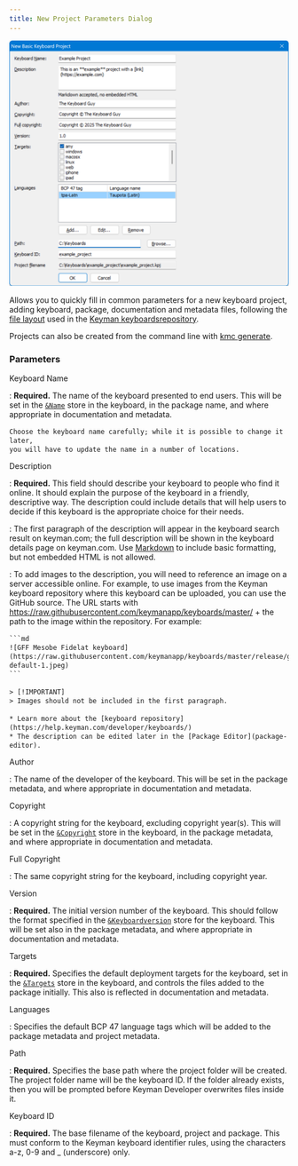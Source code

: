 ```yaml
---
title: New Project Parameters Dialog
---
```


![New Project Parameters dialog](../images/ui/frmNewProjectParameters.png)

Allows you to quickly fill in common parameters for a new keyboard project,
adding keyboard, package, documentation and metadata files, following the
[file layout](/developer/keyboards/) used in the
[Keyman keyboardsrepository](https://github.com/keymanapp/keyboards).

Projects can also be created from the command line with
[kmc generate](kmc).

### Parameters

Keyboard Name

:   **Required.** The name of the keyboard presented to end users. This will be
    set in the [`&Name`](/developer/language/reference/name) store in the
    keyboard, in the package name, and where appropriate in documentation and
    metadata.

    Choose the keyboard name carefully; while it is possible to change it later,
    you will have to update the name in a number of locations.

Description

:   **Required.** This field should describe your keyboard to people who find it
    online. It should explain the purpose of the keyboard in a friendly,
    descriptive way. The description could include details that will help users
    to decide if this keyboard is the appropriate choice for their needs.

:   The first paragraph of the description will appear in the keyboard search
    result on keyman.com; the full description will be shown in the keyboard
    details page on keyman.com. Use
    [Markdown](https://www.markdownguide.org/basic-syntax) to include basic
    formatting, but not embedded HTML is not allowed.

:   To add images to the description, you will need to reference an image on a
    server accessible online. For example, to use images from the Keyman
    keyboard repository where this keyboard can be uploaded, you can use the
    GitHub source. The URL starts with
    https://raw.githubusercontent.com/keymanapp/keyboards/master/ + the path to
    the image within the repository. For example:

    ```md
    ![GFF Mesobe Fidelat keyboard](https://raw.githubusercontent.com/keymanapp/keyboards/master/release/gff/gff_mesobe_fidelat/source/help/images/gff_mesobe_fidelat-default-1.jpeg)
    ```

    > [!IMPORTANT]
    > Images should not be included in the first paragraph.

    * Learn more about the [keyboard repository](https://help.keyman.com/developer/keyboards/)
    * The description can be edited later in the [Package Editor](package-editor).

Author

:   The name of the developer of the keyboard. This will be set in the package
    metadata, and where appropriate in documentation and metadata.

Copyright

:   A copyright string for the keyboard, excluding copyright year(s). This will
    be set in the [`&Copyright`](/developer/language/reference/copyright) store
    in the keyboard, in the package metadata, and where appropriate in
    documentation and metadata.

Full Copyright

:   The same copyright string for the keyboard, including copyright year.

Version

:   **Required.** The initial version number of the keyboard. This should follow
    the format specified in the
    [`&Keyboardversion`](/developer/language/reference/keyboardversion) store
    for the keyboard. This will be set also in the package metadata, and where
    appropriate in documentation and metadata.

Targets

:   **Required.** Specifies the default deployment targets for the keyboard, set
    in the [`&Targets`](/developer/language/reference/targets) store in the
    keyboard, and controls the files added to the package initially. This also
    is reflected in documentation and metadata.

Languages

:   Specifies the default BCP 47 language tags which will be added to the
    package metadata and project metadata.

Path

:   **Required.** Specifies the base path where the project folder will be
    created. The project folder name will be the keyboard ID. If the folder
    already exists, then you will be prompted before Keyman Developer overwrites
    files inside it.

Keyboard ID

:   **Required.** The base filename of the keyboard, project and package. This
    must conform to the Keyman keyboard identifier rules, using the characters
    a-z, 0-9 and _ (underscore) only.